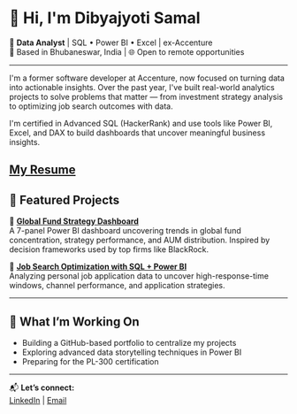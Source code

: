 # 👋 Hi, I'm Dibyajyoti Samal

🎯 **Data Analyst** | SQL • Power BI • Excel | ex-Accenture  
📍 Based in Bhubaneswar, India | 🌐 Open to remote opportunities

---

I'm a former software developer at Accenture, now focused on turning data into actionable insights. Over the past year, I've built real-world analytics projects to solve problems that matter — from investment strategy analysis to optimizing job search outcomes with data.

I'm certified in Advanced SQL (HackerRank) and use tools like Power BI, Excel, and DAX to build dashboards that uncover meaningful business insights.

[My Resume](https://drive.google.com/file/d/1VOSeDypUwktAYOTTDk6W2zLQGWnzG3Xs/view?usp=sharing)
---

## 🧠 Featured Projects

🔹 [**Global Fund Strategy Dashboard**](https://github.com/yourusername/global-fund-strategy-dashboard)  
A 7-panel Power BI dashboard uncovering trends in global fund concentration, strategy performance, and AUM distribution. Inspired by decision frameworks used by top firms like BlackRock.

🔹 [**Job Search Optimization with SQL + Power BI**](https://github.com/yourusername/job-search-analytics-sql-powerbi)  
Analyzing personal job application data to uncover high-response-time windows, channel performance, and application strategies.

---

## 🚀 What I’m Working On
- Building a GitHub-based portfolio to centralize my projects  
- Exploring advanced data storytelling techniques in Power BI  
- Preparing for the PL-300 certification

---

📬 **Let’s connect:**  
[LinkedIn](https://linkedin.com/in/dibyajyoti-samal) | [Email](mailto:samaldibyajyoti2012@gmail.com) 
